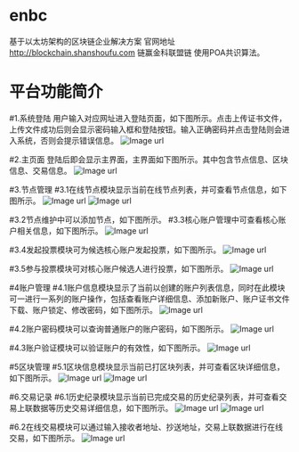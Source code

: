 # enbc
基于以太坊架构的区块链企业解决方案
官网地址 http://blockchain.shanshoufu.com
链赢金科联盟链 使用POA共识算法。
# 平台功能简介
#1.系统登陆
用户输入对应网址进入登陆页面，如下图所示。点击上传证书文件，上传文件成功后则会显示密码输入框和登陆按钮。输入正确密码并点击登陆则会进入系统，否则会提示错误信息。
![Image url](https://github.com/18363992970/enbc/blob/master/picture/login.jpg)

#2.主页面
登陆后即会显示主界面，主界面如下图所示。其中包含节点信息、区块信息、交易信息。
![Image url](https://github.com/18363992970/enbc/blob/master/picture/index.jpg)

#3.节点管理
#3.1在线节点模块显示当前在线节点列表，并可查看节点信息，如下图所示。
![Image url](https://github.com/18363992970/enbc/blob/master/picture/node.jpg)
![Image url](https://github.com/18363992970/enbc/blob/master/picture/nodeDetails.png)

#3.2节点维护中可以添加节点，如下图所示。
#3.3核心账户管理中可查看核心账户相关信息，如下图所示。
![Image url](https://github.com/18363992970/enbc/blob/master/picture/coreAccount.jpg)

#3.4发起投票模块可为候选核心账户发起投票，如下图所示。
![Image url](https://github.com/18363992970/enbc/blob/master/picture/startVote.jpg)

#3.5参与投票模块可对核心账户候选人进行投票，如下图所示。
![Image url](https://github.com/18363992970/enbc/blob/master/picture/vote.jpg)

#4账户管理
#4.1账户信息模块显示了当前以创建的账户列表信息，同时在此模块可一进行一系列的账户操作，包括查看账户详细信息、添加新账户、账户证书文件下载、账户锁定、修改密码，如下图所示。
![Image url](https://github.com/18363992970/enbc/blob/master/picture/account.jpg)

#4.2账户密码模块可以查询普通账户的账户密码，如下图所示。
![Image url](https://github.com/18363992970/enbc/blob/master/picture/password.jpg)

#4.3账户验证模块可以验证账户的有效性，如下图所示。
![Image url](https://github.com/18363992970/enbc/blob/master/picture/verification.jpg)

#5区块管理
#5.1区块信息模块显示当前已打区块列表，并可查看区块详细信息，如下图所示。
![Image url](https://github.com/18363992970/enbc/blob/master/picture/block.jpg)
![Image url](https://github.com/18363992970/enbc/blob/master/picture/blockDetails.jpg)

#6.交易记录
#6.1历史纪录模块显示当前已完成交易的历史纪录列表，并可查看交易上联数据等历史交易详细信息，如下图所示。
![Image url](https://github.com/18363992970/enbc/blob/master/picture/history.jpg)
![Image url](https://github.com/18363992970/enbc/blob/master/picture/historyDetails.jpg)

#6.2在线交易模块可以通过输入接收者地址、抄送地址，交易上联数据进行在线交易，如下图所示。
![Image url](https://github.com/18363992970/enbc/blob/master/picture/transaction.jpg)

